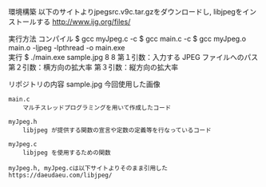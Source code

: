 環境構築
     以下のサイトよりjpegsrc.v9c.tar.gzをダウンロードし, libjpegをインストールする
     http://www.ijg.org/files/


実行方法
    コンパイル
        $ gcc myJpeg.c -c
        $ gcc main.c -c
        $ gcc myJpeg.o main.o -ljpeg -lpthread -o main.exe  
    実行
        $ ./main.exe sample.jpg 8 8
            第１引数：入力する JPEG ファイルへのパス
            第２引数：横方向の拡大率
            第３引数：縦方向の拡大率


リポジトリの内容
    sample.jpg
        今回使用した画像

    main.c
        マルチスレッドプログラミングを用いて作成したコード

    myJpeg.h
        libjpeg が提供する関数の宣言や定数の定義等を行なっているコード

    myJpeg.c
        libjpeg を使用するための関数

    myJpeg.h, myJpeg.cは以下サイトよりそのまま引用した
    https://daeudaeu.com/libjpeg/